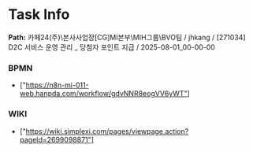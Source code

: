 # Task Info

**Path:** 카페24(주)\본사사업장\[CG]MI본부\MIH그룹\BVO팀 / jhkang / [271034] D2C 서비스 운영 관리 _ 당첨자 포인트 지급 / 2025-08-01_00-00-00

### BPMN
- ["https://n8n-mi-011-web.hanpda.com/workflow/gdvNNR8eogVV6yWT"]

### WIKI
- ["https://wiki.simplexi.com/pages/viewpage.action?pageId=2699098871"]

